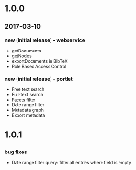 # 1.0.0

## 2017-03-10

### new (initial release) - webservice

* getDocuments
* getNodes
* exportDocuments in BibTeX
* Role Based Access Control

### new (initial release) - portlet

* Free text search
* Full-text search
* Facets filter
* Date range filter
* Metadata graph
* Export metadata

# 1.0.1

##

### bug fixes

* Date range filter query: filter all entries where field is empty